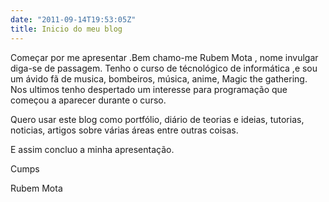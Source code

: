 ```yaml
---
date: "2011-09-14T19:53:05Z"
title: Inicio do meu blog
---
```

Começar por me apresentar .Bem chamo-me Rubem Mota , nome invulgar diga-se de passagem.
Tenho o curso de técnológico de informática ,e sou um ávido fã de musica, bombeiros, música, anime, Magic the gathering.
Nos ultimos tenho despertado um interesse para programação que começou a aparecer durante o curso.

Quero usar este blog como portfólio, diário de teorias e ideias, tutorias, noticias, artigos sobre várias
áreas entre outras coisas.

E assim concluo a minha apresentação.

Cumps

Rubem Mota
